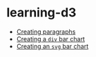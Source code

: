 # learning-d3

- [Creating paragraphs](create-p/)
- [Creating a `div` bar chart](create-div-bars/)
- [Creating an `svg` bar chart](create-svg-bars/)